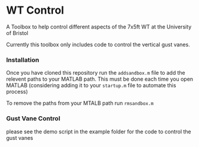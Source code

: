# WT Control

A Toolbox to help control different aspects of the 7x5ft WT at the University of Bristol

Currently this toolbox only includes code to control the vertical gust vanes.

### Installation

Once you have cloned this repository run the `addsandbox.m` file to add the relevent paths to your MATLAB path.
This must be done each time you open MATLAB (considering adding it to your `startup.m` file to automate this process)

To remove the paths from your MTALB path run `rmsandbox.m`


### Gust Vane Control

please see the demo script in the example folder for the code to control the gust vanes
